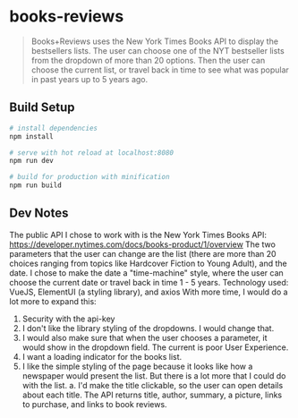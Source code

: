 # books-reviews

> Books+Reviews uses the New York Times Books API to display the bestsellers lists. The user can choose one of the NYT bestseller lists from the dropdown of more than 20 options. Then the user can choose the current list, or travel back in time to see what was popular in past years up to 5 years ago.

## Build Setup

``` bash
# install dependencies
npm install

# serve with hot reload at localhost:8080
npm run dev

# build for production with minification
npm run build
```

## Dev Notes
The public API I chose to work with is the New York Times Books API: https://developer.nytimes.com/docs/books-product/1/overview
The two parameters that the user can change are the list (there are more than 20 choices ranging from topics like Hardcover Fiction to Young Adult), and the date. I chose to make the date a "time-machine" style, where the user can choose the current date or travel back in time 1 - 5 years.
Technology used: VueJS, ElementUI (a styling library), and axios
With more time, I would do a lot more to expand this:
1. Security with the api-key
2. I don't like the library styling of the dropdowns. I would change that.
3. I would also make sure that when the user chooses a parameter, it would show in the dropdown field. The current is poor User Experience.
4. I want a loading indicator for the books list.
5. I like the simple styling of the page because it looks like how a newspaper would present the list. But there is a lot more that I could do with the list.
  a. I'd make the title clickable, so the user can open details about each title. The API returns title, author, summary, a picture, links to purchase, and links to book reviews.
